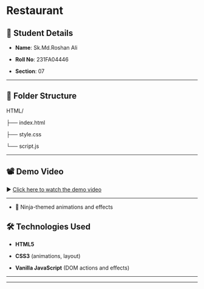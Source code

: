 # Restaurant

## 📌 Student Details



- **Name**: Sk.Md.Roshan Ali  

- **Roll No**: 231FA04446  

- **Section**: 07  



---



## 📂 Folder Structure

HTML/

├── index.html 

├── style.css

└── script.js 



---



## 📽️ Demo Video



▶️ [Click here to watch the demo video]()



---

- 🌙 Ninja-themed animations and effects  



## 🛠️ Technologies Used

- **HTML5**  

- **CSS3** (animations, layout)  

- **Vanilla JavaScript** (DOM actions and effects)

---

---
